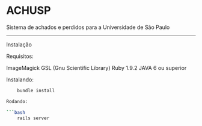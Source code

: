 ACHUSP
==================

Sistema de achados e perdidos para a Universidade de São Paulo

----------------
Instalação

Requisitos:

ImageMagick
GSL (Gnu Scientific Library)
Ruby 1.9.2
JAVA 6 ou superior

Instalando:

```bash
	bundle install

Rodando:

```bash
	rails server